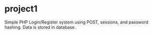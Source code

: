 # project1
Simple PHP Login/Register system using POST, sessions, and password hashing. Data is stored in database.
